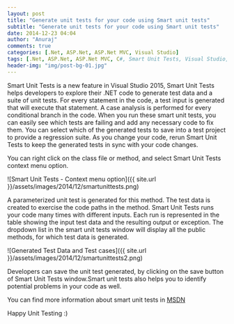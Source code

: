 ```yaml
---
layout: post
title: "Generate unit tests for your code using Smart unit tests"
subtitle: "Generate unit tests for your code using Smart unit tests"
date: 2014-12-23 04:04
author: "Anuraj"
comments: true
categories: [.Net, ASP.Net, ASP.Net MVC, Visual Studio]
tags: [.Net, ASP.Net, ASP.Net MVC, C#, Smart Unit Tests, Visual Studio, VS 2015]
header-img: "img/post-bg-01.jpg"
---
```

Smart Unit Tests is a new feature in Visual Studio 2015, Smart Unit Tests helps developers to explore their .NET code to generate test data and a suite of unit tests. For every statement in the code, a test input is generated that will execute that statement. A case analysis is performed for every conditional branch in the code. When you run these smart unit tests, you can easily see which tests are failing and add any necessary code to fix them. You can select which of the generated tests to save into a test project to provide a regression suite. As you change your code, rerun Smart Unit Tests to keep the generated tests in sync with your code changes.

You can right click on the class file or method, and select Smart Unit Tests context menu option.

![Smart Unit Tests - Context menu option]({{ site.url }}/assets/images/2014/12/smartunittests.png)

A parameterized unit test is generated for this method. The test data is created to exercise the code paths in the method. Smart Unit Tests runs your code many times with different inputs. Each run is represented in the table showing the input test data and the resulting output or exception. The dropdown list in the smart unit tests window will display all the public methods, for which test data is generated.

![Generated Test Data and Test cases]({{ site.url }}/assets/images/2014/12/smartunittests2.png)

Developers can save the unit test generated, by clicking on the save button of Smart Unit Tests window.Smart unit tests also helps you to identify potential problems in your code as well.

You can find more information about smart unit tests in [MSDN](http://msdn.microsoft.com/en-us/library/dn823749%28v=vs.140%29.aspx)

Happy Unit Testing :)
